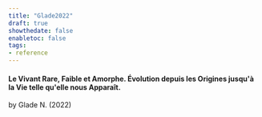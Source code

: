 ```yaml
---
title: "Glade2022"
draft: true
showthedate: false
enabletoc: false
tags:
- reference
---
```


#### **Le Vivant Rare, Faible et Amorphe. Évolution depuis les Origines jusqu'à la Vie telle qu'elle nous Apparaît.**     
by Glade N. (2022)         



